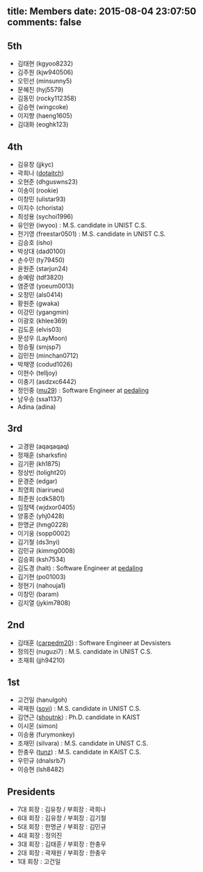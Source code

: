 title: Members
date: 2015-08-04 23:07:50
comments: false
---


## 5th

- 김태현 (kgyoo8232)
- 김주원 (kjw940506)
- 오민선 (minsunny5)
- 문혜진 (hyj5579)
- 김동민 (rocky112358)
- 김승현 (wingcoke)
- 이지향 (haeng1605)
- 김대화 (eoghk123)

## 4th

- 김유창 (jjkyc)
- 곽희나 ([dotaitch](https://github.com/dotaitch))
- 오현준 (dhguswns23)
- 이송이 (rookie)
- 이창민 (ulistar93)
- 이지수 (chorista)
- 최성용 (sychoi1996)
- 유인완 (iwyoo) : M.S. candidate in UNIST C.S.
- 전기영 (freestar0501) : M.S. candidate in UNIST C.S.
- 김승호 (isho)
- 박상대 (dad0100)
- 손수민 (ty79450)
- 윤원준 (starjun24)
- 송예람 (tdf3820)
- 염준영 (yoeum0013)
- 오정민 (als0414)
- 황원준 (gwaka)
- 이강민 (ygangmin)
- 이광호 (khlee369)
- 김도훈 (elvis03)
- 문성우 (LayMoon)
- 정승필 (smjsp7)
- 김민찬 (minchan0712)
- 박채영 (codud1026)
- 이현수 (telljoy)
- 이충기 (asdzxc6442)
- 정인중 ([mu29](http://yeoubi.net/)) : Software Engineer at [pedaling](https://pedaling.net/)
- 남우승 (ssa1137)
- Adina (adina)

## 3rd

- 고경완 (aqaqaqaq)
- 정재훈 (sharksfin)
- 김기환 (kh1875)
- 정상빈 (tolight20)
- 문경준 (edgar)
- 최영희 (tiarirueu)
- 최준원 (cdk5801)
- 임정택 (wjdxor0405)
- 양홍준 (yhj0428)
- 한명균 (hmg0228)
- 이기웅 (sopp0002)
- 김기철 (ds3nyi)
- 김민규 (kimmg0008)
- 김승회 (ksh7534)
- 김도경 (halt) : Software Engineer at [pedaling](https://pedaling.net/)
- 김기현 (po01003)
- 정현기 (nahouja1)
- 이창민 (baram)
- 김지열 (jykim7808)

## 2nd

- 김태훈 ([carpedm20](http://carpedm20.github.io/)) : Software Engineer at Devsisters
- 정의진 (nuguzi7) : M.S. candidate in UNIST C.S.
- 조재휘 (jjh94210)

## 1st

- 고건일 (hanulgoh)
- 곽재원 ([sovi](https://kr.linkedin.com/pub/jaewon-kwak/93/a40/113)) : M.S. candidate in UNIST C.S.
- 김연근 ([shoutnk](http://nss.kaist.ac.kr/)) : Ph.D. candidate in KAIST
- 이시몬 (simon)
- 이승용 (furymonkey)
- 조재민 (silvara) : M.S. candidate in UNIST C.S.
- 한충우 ([tunz](http://blog.tunz.kr/)) : M.S. candidate in KAIST C.S.
- 우민규 (dnalsrb7)
- 이승현 (lsh8482)

## Presidents

- 7대 회장 : 김유창 / 부회장 : 곽희나
- 6대 회장 : 김유창 / 부회장 : 김기철
- 5대 회장 : 한명균 / 부회장 : 김민규
- 4대 회장 : 정의진
- 3대 회장 : 김태훈 / 부회장 : 한충우
- 2대 회장 : 곽재원 / 부회장 : 한충우
- 1대 회장 : 고건일
